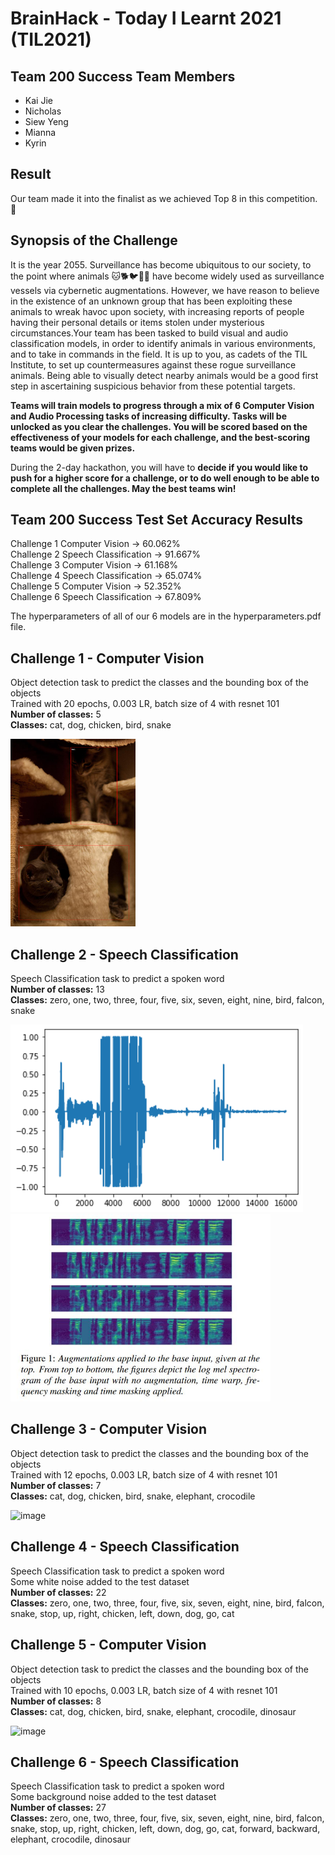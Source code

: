 # BrainHack - Today I Learnt 2021 (TIL2021)

## Team 200 Success Team Members
- Kai Jie   
- Nicholas   
- Siew Yeng    
- Mianna    
- Kyrin   

## Result
Our team made it into the finalist as we achieved Top 8 in this competition. 🎉

## Synopsis of the Challenge
It is the year 2055. Surveillance has become ubiquitous to our society, to the point where animals :cat::dog2::bird::chicken::snake: have become widely used as surveillance vessels via cybernetic augmentations. However, we have reason to believe in the existence of an unknown group that has been exploiting these animals to wreak havoc upon society, with increasing reports of people having their personal details or items stolen under mysterious circumstances.Your team has been tasked to build visual and audio classification models, in order to identify animals in various environments, and to take in commands in the field. It is up to you, as cadets of the TIL Institute, to set up countermeasures against these rogue surveillance animals. Being able to visually detect nearby animals would be a good first step in ascertaining suspicious behavior from these potential targets.   

**Teams will train models to progress through a mix of 6 Computer Vision and Audio Processing tasks of increasing difficulty. Tasks will be unlocked as you clear the challenges. You will be scored based on the effectiveness of your models for each challenge, and the best-scoring teams would be given prizes.**  

During the 2-day hackathon, you will have to **decide if you would like to push for a higher score for a challenge, or to do well enough to be able to complete all the challenges. May the best teams win!**    

## Team 200 Success Test Set Accuracy Results
Challenge 1 Computer Vision -> 60.062%    
Challenge 2 Speech Classification -> 91.667%    
Challenge 3 Computer Vision -> 61.168%  
Challenge 4 Speech Classification -> 65.074%  
Challenge 5 Computer Vision -> 52.352%  
Challenge 6 Speech Classification -> 67.809%  
  
The hyperparameters of all of our 6 models are in the hyperparameters.pdf file.   
  
## Challenge 1 - Computer Vision
Object detection task to predict the classes and the bounding box of the objects   
Trained with 20 epochs, 0.003 LR, batch size of 4 with resnet 101   
**Number of classes:** 5  
**Classes:** cat, dog, chicken, bird, snake   

<img height="300" alt="image" src=./images/cat1.png>

## Challenge 2 - Speech Classification
Speech Classification task to predict a spoken word   
**Number of classes:** 13   
**Classes:** zero, one, two, three, four, five, six, seven, eight, nine, bird, falcon, snake  

<img height="300" alt="image" src=./images/audiowave.png> <img height="300" alt="image" src=./images/melspec.jpg>
   
## Challenge 3 - Computer Vision
Object detection task to predict the classes and the bounding box of the objects   
Trained with 12 epochs, 0.003 LR, batch size of 4 with resnet 101   
**Number of classes:** 7  
**Classes:** cat, dog, chicken, bird, snake, elephant, crocodile 

<img height="300" alt="image" src=https://user-images.githubusercontent.com/48685014/124052100-58622d00-da50-11eb-83e4-7e1593411bfe.png>

## Challenge 4 - Speech Classification
Speech Classification task to predict a spoken word   
Some white noise added to the test dataset   
**Number of classes:** 22   
**Classes:** zero, one, two, three, four, five, six, seven, eight, nine, bird, falcon, snake, stop, up, right, chicken, left, down, dog, go, cat   

## Challenge 5 - Computer Vision
Object detection task to predict the classes and the bounding box of the objects   
Trained with 10 epochs, 0.003 LR, batch size of 4 with resnet 101   
**Number of classes:** 8  
**Classes:** cat, dog, chicken, bird, snake, elephant, crocodile, dinosaur 

<img height="300" alt="image" src=https://user-images.githubusercontent.com/48685014/124052299-be4eb480-da50-11eb-97bf-0ca0227506a4.png>

## Challenge 6 - Speech Classification
Speech Classification task to predict a spoken word   
Some background noise added to the test dataset   
**Number of classes:** 27   
**Classes:** zero, one, two, three, four, five, six, seven, eight, nine, bird, falcon, snake, stop, up, right, chicken, left, down, dog, go, cat, forward, backward, elephant, crocodile, dinosaur          
